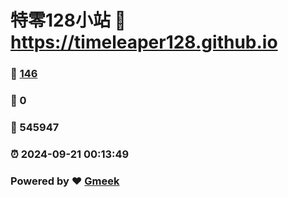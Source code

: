 # 特零128小站 :link: https://timeleaper128.github.io 
### :page_facing_up: [146](https://timeleaper128.github.io/tag.html) 
### :speech_balloon: 0 
### :hibiscus: 545947 
### :alarm_clock: 2024-09-21 00:13:49 
### Powered by :heart: [Gmeek](https://github.com/Meekdai/Gmeek)
